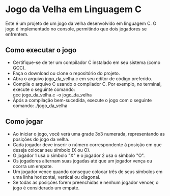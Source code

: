 <h1>Jogo da Velha em Linguagem C</h1>
Este é um projeto de um jogo da velha desenvolvido em linguagem C. 
O jogo é implementado no console, permitindo que dois jogadores se enfrentem.

<h2>Como executar o jogo</h2>
<ul>
<li>Certifique-se de ter um compilador C instalado em seu sistema (como GCC).</li>
<li>Faça o download ou clone o repositório do projeto.</li>
<li>Abra o arquivo jogo_da_velha.c em seu editor de código preferido.</li>
<li>Compile o arquivo C usando o compilador C. Por exemplo, no terminal, execute o seguinte comando:</li>
gcc jogo_da_velha.c -o jogo_da_velha</li>
<li>Após a compilação bem-sucedida, execute o jogo com o seguinte comando:
./jogo_da_velha</li>
</ul>
<h2>Como jogar</h2>
<ul>
<li>Ao iniciar o jogo, você verá uma grade 3x3 numerada, representando as posições do jogo da velha.</li>
<li>Cada jogador deve inserir o número correspondente à posição em que deseja colocar seu símbolo (X ou O).</li>
<li>O jogador 1 usa o símbolo "X" e o jogador 2 usa o símbolo "O".</li>
<li>Os jogadores alternam suas jogadas até que um jogador vença ou ocorra um empate.</li>
<li>Um jogador vence quando consegue colocar três de seus símbolos em uma linha horizontal, vertical ou diagonal.</li>
<li>Se todas as posições forem preenchidas e nenhum jogador vencer, o jogo é considerado um empate.</li>
 </ul>
